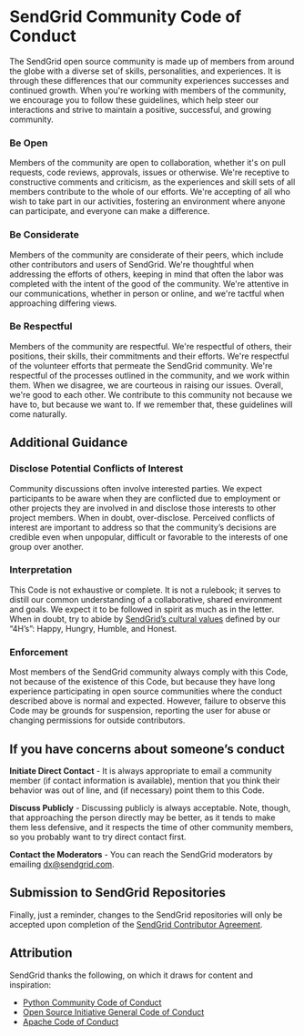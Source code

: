 # SendGrid Community Code of Conduct

The SendGrid open source community is made up of members from around the globe with a diverse set of skills, personalities, and experiences. It is through these differences that our community experiences successes and continued growth. When you're working with members of the community, we encourage you to follow these guidelines, which help steer our interactions and strive to maintain a positive, successful, and growing community.

### Be Open
Members of the community are open to collaboration, whether it's on pull requests, code reviews, approvals, issues or otherwise. We're receptive to constructive comments and criticism, as the experiences and skill sets of all members contribute to the whole of our efforts. We're accepting of all who wish to take part in our activities, fostering an environment where anyone can participate, and everyone can make a difference.

### Be Considerate
Members of the community are considerate of their peers, which include other contributors and users of SendGrid. We're thoughtful when addressing the efforts of others, keeping in mind that often the labor was completed with the intent of the good of the community. We're attentive in our communications, whether in person or online, and we're tactful when approaching differing views.

### Be Respectful
Members of the community are respectful. We're respectful of others, their positions, their skills, their commitments and their efforts. We're respectful of the volunteer efforts that permeate the SendGrid community. We're respectful of the processes outlined in the community, and we work within them. When we disagree, we are courteous in raising our issues. Overall, we're good to each other. We contribute to this community not because we have to, but because we want to. If we remember that, these guidelines will come naturally.

## Additional Guidance 

### Disclose Potential Conflicts of Interest
Community discussions often involve interested parties. We expect participants to be aware when they are conflicted due to employment or other projects they are involved in and disclose those interests to other project members. When in doubt, over-disclose. Perceived conflicts of interest are important to address so that the community’s decisions are credible even when unpopular, difficult or favorable to the interests of one group over another.

### Interpretation
This Code is not exhaustive or complete. It is not a rulebook; it serves to distill our common understanding of a collaborative, shared environment and goals. We expect it to be followed in spirit as much as in the letter. When in doubt, try to abide by [SendGrid’s cultural values](https://sendgrid.com/blog/employee-engagement-the-4h-way) defined by our “4H’s”: Happy, Hungry, Humble, and Honest. 

### Enforcement
Most members of the SendGrid community always comply with this Code, not because of the existence of this Code, but because they have long experience participating in open source communities where the conduct described above is normal and expected. However, failure to observe this Code may be grounds for suspension, reporting the user for abuse or changing permissions for outside contributors.

## If you have concerns about someone’s conduct
**Initiate Direct Contact** - It is always appropriate to email a community member (if contact information is available), mention that you think their behavior was out of line, and (if necessary) point them to this Code.

**Discuss Publicly** - Discussing publicly is always acceptable. Note, though, that approaching the person directly may be better, as it tends to make them less defensive, and it respects the time of other community members, so you probably want to try direct contact first.

**Contact the Moderators** - You can reach the SendGrid moderators by emailing dx@sendgrid.com.

## Submission to SendGrid Repositories
Finally, just a reminder, changes to the SendGrid repositories will only be accepted upon completion of the [SendGrid Contributor Agreement](https://cla.sendgrid.com). 

## Attribution

SendGrid thanks the following, on which it draws for content and inspiration:

* [Python Community Code of Conduct](https://www.python.org/psf/codeofconduct/)  
* [Open Source Initiative General Code of Conduct](https://opensource.org/codeofconduct) 
* [Apache Code of Conduct](https://www.apache.org/foundation/policies/conduct.html) 




